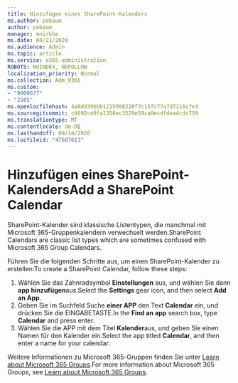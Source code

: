 ```yaml
---
title: Hinzufügen eines SharePoint-Kalenders
ms.author: pebaum
author: pebaum
manager: mnirkhe
ms.date: 04/21/2020
ms.audience: Admin
ms.topic: article
ms.service: o365-administration
ROBOTS: NOINDEX, NOFOLLOW
localization_priority: Normal
ms.collection: Adm_O365
ms.custom:
- "9000677"
- "2585"
ms.openlocfilehash: 4a0dd39bbb1215008220f7c15fc77a7d7216cfe4
ms.sourcegitcommit: c6692ce0fa1358ec3529e59ca0ecdfdea4cdc759
ms.translationtype: MT
ms.contentlocale: de-DE
ms.lasthandoff: 09/14/2020
ms.locfileid: "47687613"
---
```

# <a name="add-a-sharepoint-calendar"></a><span data-ttu-id="67007-102">Hinzufügen eines SharePoint-Kalenders</span><span class="sxs-lookup"><span data-stu-id="67007-102">Add a SharePoint Calendar</span></span>

<span data-ttu-id="67007-103">SharePoint-Kalender sind klassische Listentypen, die manchmal mit Microsoft 365-Gruppenkalendern verwechselt werden.</span><span class="sxs-lookup"><span data-stu-id="67007-103">SharePoint Calendars are classic list types which are sometimes confused with Microsoft 365 Group Calendars.</span></span>
 
<span data-ttu-id="67007-104">Führen Sie die folgenden Schritte aus, um einen SharePoint-Kalender zu erstellen:</span><span class="sxs-lookup"><span data-stu-id="67007-104">To create a SharePoint Calendar, follow these steps:</span></span>
 
1.  <span data-ttu-id="67007-105">Wählen Sie das Zahnradsymbol **Einstellungen** aus, und wählen Sie dann **app hinzufügen**aus.</span><span class="sxs-lookup"><span data-stu-id="67007-105">Select the **Settings** gear icon, and then select **Add an App**.</span></span>
2.  <span data-ttu-id="67007-106">Geben Sie im Suchfeld Suche **einer APP** den Text **Calendar** ein, und drücken Sie die EINGABETASTE.</span><span class="sxs-lookup"><span data-stu-id="67007-106">In the **Find an app** search box, type **Calendar** and press enter.</span></span>
3.  <span data-ttu-id="67007-107">Wählen Sie die APP mit dem Titel **Kalender**aus, und geben Sie einen Namen für den Kalender ein.</span><span class="sxs-lookup"><span data-stu-id="67007-107">Select the app titled **Calendar**, and then enter a name for your calendar.</span></span>

<span data-ttu-id="67007-108">Weitere Informationen zu Microsoft 365-Gruppen finden Sie unter [Learn about Microsoft 365 Groups](https://support.office.com/article/Learn-about-Office-365-groups-b565caa1-5c40-40ef-9915-60fdb2d97fa2).</span><span class="sxs-lookup"><span data-stu-id="67007-108">For more information about Microsoft 365 Groups, see [Learn about Microsoft 365 Groups](https://support.office.com/article/Learn-about-Office-365-groups-b565caa1-5c40-40ef-9915-60fdb2d97fa2).</span></span>

